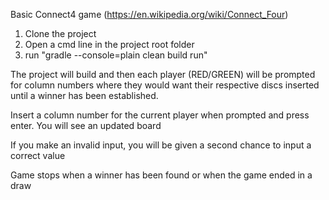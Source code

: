 Basic Connect4 game (https://en.wikipedia.org/wiki/Connect_Four)

1. Clone the project
2. Open a cmd line in the project root folder
3. run "gradle --console=plain clean build run"

The project will build and then each player (RED/GREEN) will be prompted for column numbers where they would want their
respective discs inserted until a winner has been established.

Insert a column number for the current player when prompted and press enter. You will see an updated board

If you make an invalid input, you will be given a second chance to input a correct value

Game stops when a winner has been found or when the game ended in a draw